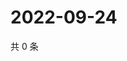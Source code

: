 # 2022-09-24

共 0 条

<!-- BEGIN WEIBO -->
<!-- 最后更新时间 Sat Sep 24 2022 03:17:05 GMT+0800 (China Standard Time) -->

<!-- END WEIBO -->
